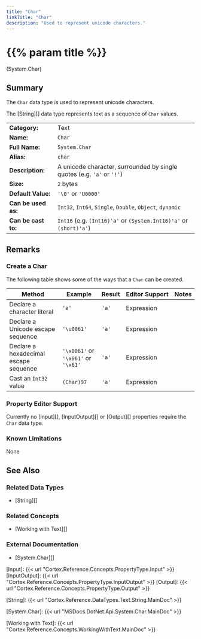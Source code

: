 ```yaml
---
title: "Char"
linkTitle: "Char"
description: "Used to represent unicode characters."
---
```


# {{% param title %}}

<p class="namespace">(System.Char)</p>

## Summary

The `Char` data type is used to represent unicode characters.

The [String][] data type represents text as a sequence of `Char` values.

| | |
|-|-|
| **Category:**          | Text                                                          |
| **Name:**              | `Char`                                                        |
| **Full Name:**         | `System.Char`                                                 |
| **Alias:**             | `char`                                                        |
| **Description:**       | A unicode character, surrounded by single quotes (e.g. `'a'` or `'!'`) |
| **Size:**              | `2` bytes                                                     |
| **Default Value:**     | `'\0'` or `'U0000'`                                           |
| **Can be used as:**    | `Int32`, `Int64`, `Single`, `Double`, `Object`, `dynamic`                                           |
| **Can be cast to:**    | `Int16` (e.g. `(Int16)'a'` or `(System.Int16)'a'` or `(short)'a'`)  |

## Remarks

### Create a Char

The following table shows some of the ways that a `Char` can be created.

| Method | Example | Result | Editor&nbsp;Support | Notes |
|-|-|-|-|-|
| Declare a character literal            | `'a'`       | `'a'` | Expression | |
| Declare a Unicode escape sequence      | `'\u0061'`  | `'a'` | Expression | |
| Declare a hexadecimal escape sequence  | `'\x0061'` or  `'\x061'` or `'\x61'`| `'a'` | Expression | |
| Cast an `Int32` value                  | `(Char)97`  | `'a'` | Expression | |

### Property Editor Support

Currently no [Input][], [InputOutput][] or [Output][] properties require the `Char` data type.

### Known Limitations

None

## See Also

### Related Data Types

* [String][]

### Related Concepts

* [Working with Text][]

### External Documentation

* [System.Char][]

[Input]: {{< url "Cortex.Reference.Concepts.PropertyType.Input" >}}
[InputOutput]: {{< url "Cortex.Reference.Concepts.PropertyType.InputOutput" >}}
[Output]: {{< url "Cortex.Reference.Concepts.PropertyType.Output" >}}

[String]: {{< url "Cortex.Reference.DataTypes.Text.String.MainDoc" >}}

[System.Char]: {{< url "MSDocs.DotNet.Api.System.Char.MainDoc" >}}

[Working with Text]: {{< url "Cortex.Reference.Concepts.WorkingWithText.MainDoc" >}}
